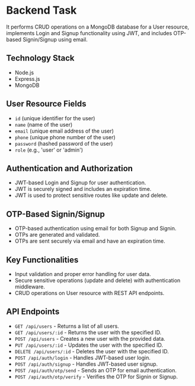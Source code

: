 # Backend Task

 It performs CRUD operations on a MongoDB database for a User resource, implements Login and Signup functionality using JWT, and includes OTP-based Signin/Signup using email.

## Technology Stack

- Node.js
- Express.js
- MongoDB

## User Resource Fields

- `id` (unique identifier for the user)
- `name` (name of the user)
- `email` (unique email address of the user)
- `phone` (unique phone number of the user)
- `password` (hashed password of the user)
- `role` (e.g., 'user' or 'admin')

## Authentication and Authorization

- JWT-based Login and Signup for user authentication.
- JWT is securely signed and includes an expiration time.
- JWT is used to protect sensitive routes like update and delete.

## OTP-Based Signin/Signup

- OTP-based authentication using email for both Signup and Signin.
- OTPs are generated and validated.
- OTPs are sent securely via email and have an expiration time.

## Key Functionalities

- Input validation and proper error handling for user data.
- Secure sensitive operations (update and delete) with authentication middleware.
- CRUD operations on User resource with REST API endpoints.

## API Endpoints

- `GET /api/users` - Returns a list of all users.
- `GET /api/users/:id` - Returns the user with the specified ID.
- `POST /api/users` - Creates a new user with the provided data.
- `PUT /api/users/:id` - Updates the user with the specified ID.
- `DELETE /api/users/:id` - Deletes the user with the specified ID.
- `POST /api/auth/login` - Handles JWT-based user login.
- `POST /api/auth/signup` - Handles JWT-based user signup.
- `POST /api/auth/otp/send` - Sends an OTP for email authentication.
- `POST /api/auth/otp/verify` - Verifies the OTP for Signin or Signup.

